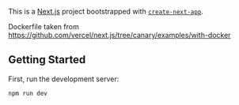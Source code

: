 This is a [Next.js](https://nextjs.org) project bootstrapped with [`create-next-app`](https://nextjs.org/docs/app/api-reference/cli/create-next-app).

Dockerfile taken from https://github.com/vercel/next.js/tree/canary/examples/with-docker


## Getting Started

First, run the development server:

```bash
npm run dev
```
